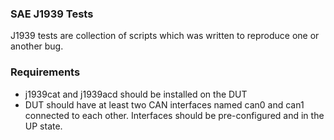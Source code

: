 ### SAE J1939 Tests

J1939 tests are collection of scripts which was written to reproduce
one or another bug.

### Requirements

- j1939cat and j1939acd should be installed on the DUT
- DUT should have at least two CAN interfaces named can0 and can1
  connected to each other. Interfaces should be pre-configured
  and in the UP state.

